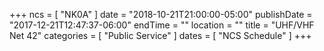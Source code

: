 +++
ncs = [ "NK0A" ]
date = "2018-10-21T21:00:00-05:00"
publishDate = "2017-12-21T12:47:37-06:00"
endTime = ""
location = ""
title = "UHF/VHF Net 42"
categories = [ "Public Service" ]
dates = [ "NCS Schedule" ]
+++
